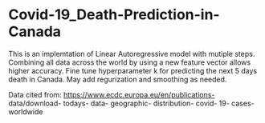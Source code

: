 # Covid-19_Death-Prediction-in-Canada
This is an implemtation of Linear Autoregressive model with mutiple steps. 
Combining all data across the world by using a new feature vector allows higher accuracy.
Fine tune hyperparameter k for predicting the next 5 days death in Canada.
May add regurization and smoothing as needed.
 
 
 Data cited from:
 https://www.ecdc.europa.eu/en/publications- data/download- todays- data- geographic- distribution- covid- 19- cases- worldwide
